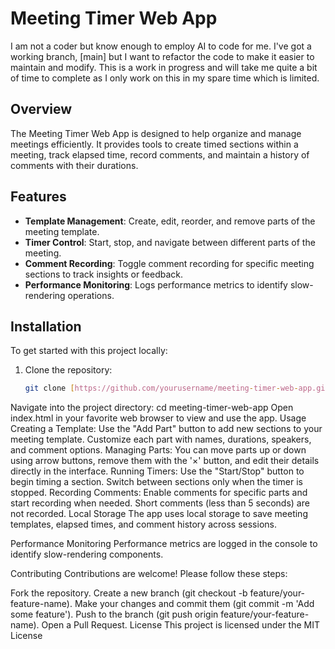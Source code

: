 # Meeting Timer Web App
I am not a coder but know enough to employ AI to code for me. I've got a working branch, [main] but I want to refactor the code to make it easier to maintain and modify. This is a work in progress and will take me quite a bit of time to complete as I only work on this in my spare time which is limited.


## Overview

The Meeting Timer Web App is designed to help organize and manage meetings efficiently. It provides tools to create timed sections within a meeting, track elapsed time, record comments, and maintain a history of comments with their durations.

## Features

- **Template Management**: Create, edit, reorder, and remove parts of the meeting template.
- **Timer Control**: Start, stop, and navigate between different parts of the meeting.
- **Comment Recording**: Toggle comment recording for specific meeting sections to track insights or feedback.
- **Performance Monitoring**: Logs performance metrics to identify slow-rendering operations.

## Installation

To get started with this project locally:

1. Clone the repository:
   ```bash
   git clone [https://github.com/yourusername/meeting-timer-web-app.git](https://github.com/bytesnotbits/LifeandMinistryTimer)
Navigate into the project directory:
cd meeting-timer-web-app
Open index.html in your favorite web browser to view and use the app.
Usage
Creating a Template: Use the "Add Part" button to add new sections to your meeting template. Customize each part with names, durations, speakers, and comment options.
Managing Parts: You can move parts up or down using arrow buttons, remove them with the '×' button, and edit their details directly in the interface.
Running Timers: Use the "Start/Stop" button to begin timing a section. Switch between sections only when the timer is stopped.
Recording Comments: Enable comments for specific parts and start recording when needed. Short comments (less than 5 seconds) are not recorded.
Local Storage
The app uses local storage to save meeting templates, elapsed times, and comment history across sessions.

Performance Monitoring
Performance metrics are logged in the console to identify slow-rendering components.

Contributing
Contributions are welcome! Please follow these steps:

Fork the repository.
Create a new branch (git checkout -b feature/your-feature-name).
Make your changes and commit them (git commit -m 'Add some feature').
Push to the branch (git push origin feature/your-feature-name).
Open a Pull Request.
License
This project is licensed under the MIT License
